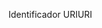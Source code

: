 <span data-ttu-id="013aa-101">Identificador URI</span><span class="sxs-lookup"><span data-stu-id="013aa-101">URI</span></span>